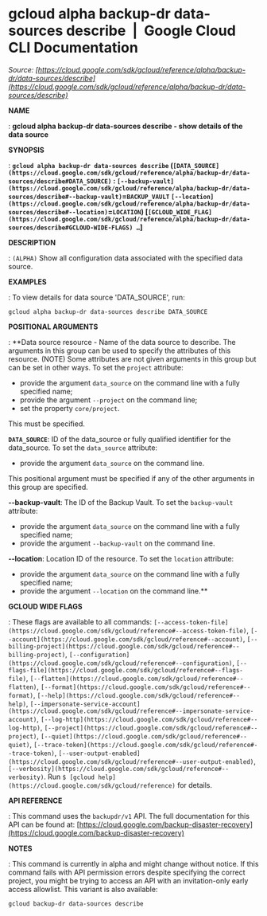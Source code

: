 # gcloud alpha backup-dr data-sources describe  |  Google Cloud CLI Documentation

*Source: [https://cloud.google.com/sdk/gcloud/reference/alpha/backup-dr/data-sources/describe](https://cloud.google.com/sdk/gcloud/reference/alpha/backup-dr/data-sources/describe)*

**NAME**

: **gcloud alpha backup-dr data-sources describe - show details of the data source**

**SYNOPSIS**

: **`gcloud alpha backup-dr data-sources describe` (`[DATA_SOURCE](https://cloud.google.com/sdk/gcloud/reference/alpha/backup-dr/data-sources/describe#DATA_SOURCE)` : `[--backup-vault](https://cloud.google.com/sdk/gcloud/reference/alpha/backup-dr/data-sources/describe#--backup-vault)`=`BACKUP_VAULT` `[--location](https://cloud.google.com/sdk/gcloud/reference/alpha/backup-dr/data-sources/describe#--location)`=`LOCATION`) [`[GCLOUD_WIDE_FLAG](https://cloud.google.com/sdk/gcloud/reference/alpha/backup-dr/data-sources/describe#GCLOUD-WIDE-FLAGS) …`]**

**DESCRIPTION**

: `(ALPHA)` Show all configuration data associated with the specified
data source.

**EXAMPLES**

: To view details for data source 'DATA_SOURCE', run:

```
gcloud alpha backup-dr data-sources describe DATA_SOURCE
```

**POSITIONAL ARGUMENTS**

: **Data source resource - Name of the data source to describe. The arguments in
this group can be used to specify the attributes of this resource. (NOTE) Some
attributes are not given arguments in this group but can be set in other ways.
To set the `project` attribute:

- provide the argument `data_source` on the command line with a fully
specified name;
- provide the argument `--project` on the command line;
- set the property `core/project`.

This must be specified.

**`DATA_SOURCE`**:
ID of the data_source or fully qualified identifier for the data_source.
To set the `data_source` attribute:

- provide the argument `data_source` on the command line.

This positional argument must be specified if any of the other arguments in this
group are specified.

**--backup-vault**:
The ID of the Backup Vault.
To set the `backup-vault` attribute:

- provide the argument `data_source` on the command line with a fully
specified name;
- provide the argument `--backup-vault` on the command line.

**--location**:
Location ID of the resource.
To set the `location` attribute:

- provide the argument `data_source` on the command line with a fully
specified name;
- provide the argument `--location` on the command line.**

**GCLOUD WIDE FLAGS**

: These flags are available to all commands: `[--access-token-file](https://cloud.google.com/sdk/gcloud/reference#--access-token-file)`,
`[--account](https://cloud.google.com/sdk/gcloud/reference#--account)`, `[--billing-project](https://cloud.google.com/sdk/gcloud/reference#--billing-project)`,
`[--configuration](https://cloud.google.com/sdk/gcloud/reference#--configuration)`,
`[--flags-file](https://cloud.google.com/sdk/gcloud/reference#--flags-file)`,
`[--flatten](https://cloud.google.com/sdk/gcloud/reference#--flatten)`, `[--format](https://cloud.google.com/sdk/gcloud/reference#--format)`, `[--help](https://cloud.google.com/sdk/gcloud/reference#--help)`, `[--impersonate-service-account](https://cloud.google.com/sdk/gcloud/reference#--impersonate-service-account)`,
`[--log-http](https://cloud.google.com/sdk/gcloud/reference#--log-http)`,
`[--project](https://cloud.google.com/sdk/gcloud/reference#--project)`, `[--quiet](https://cloud.google.com/sdk/gcloud/reference#--quiet)`, `[--trace-token](https://cloud.google.com/sdk/gcloud/reference#--trace-token)`, `[--user-output-enabled](https://cloud.google.com/sdk/gcloud/reference#--user-output-enabled)`,
`[--verbosity](https://cloud.google.com/sdk/gcloud/reference#--verbosity)`.
Run `$ [gcloud help](https://cloud.google.com/sdk/gcloud/reference)` for details.

**API REFERENCE**

: This command uses the `backupdr/v1` API. The full documentation for
this API can be found at: [https://cloud.google.com/backup-disaster-recovery](https://cloud.google.com/backup-disaster-recovery)

**NOTES**

: This command is currently in alpha and might change without notice. If this
command fails with API permission errors despite specifying the correct project,
you might be trying to access an API with an invitation-only early access
allowlist. This variant is also available:

```
gcloud backup-dr data-sources describe
```